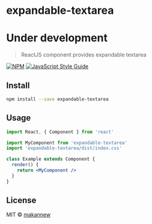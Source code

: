 # expandable-textarea






# Under development









> ReactJS component provides expandable textarea

[![NPM](https://img.shields.io/npm/v/expandable-textarea.svg)](https://www.npmjs.com/package/expandable-textarea) [![JavaScript Style Guide](https://img.shields.io/badge/code_style-standard-brightgreen.svg)](https://standardjs.com)

## Install

```bash
npm install --save expandable-textarea
```

## Usage

```jsx
import React, { Component } from 'react'

import MyComponent from 'expandable-textarea'
import 'expandable-textarea/dist/index.css'

class Example extends Component {
  render() {
    return <MyComponent />
  }
}
```

## License

MIT © [makannew](https://github.com/makannew)
